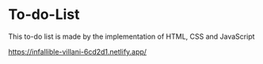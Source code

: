 # To-do-List
This to-do list is made by the implementation of HTML, CSS and JavaScript

https://infallible-villani-6cd2d1.netlify.app/
